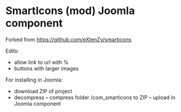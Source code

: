 # SmartIcons (mod) Joomla component

Forked from https://github.com/eXtenZy/smarticons

Edits:
- allow link to url with %
- buttons with larger images


For installing in Joomla:
- download ZIP of project
- decompress
– compress folder /com_smarticons to ZIP
– upload in Joomla component
